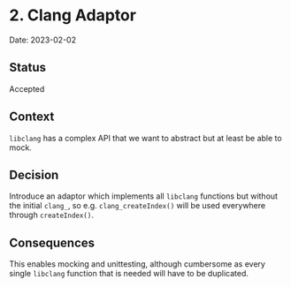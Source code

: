 # 2. Clang Adaptor

Date: 2023-02-02

## Status

Accepted

## Context

`libclang` has a complex API that we want to abstract but at least be able to mock.

## Decision

Introduce an adaptor which implements all `libclang` functions but without the initial `clang_`, so e.g. `clang_createIndex()` will be used everywhere through `createIndex()`.

## Consequences

This enables mocking and unittesting, although cumbersome as every
single `libclang` function that is needed will have to be duplicated.
